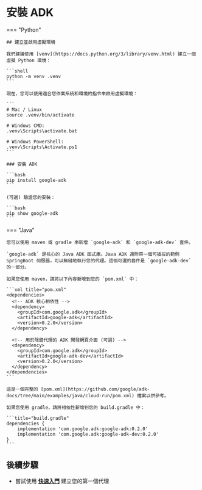 # 安裝 ADK

=== "Python"

    ## 建立並啟用虛擬環境
    
    我們建議使用 [venv](https://docs.python.org/3/library/venv.html) 建立一個虛擬 Python 環境：
    
    ```shell
    python -m venv .venv
    ```
    
    現在，您可以使用適合您作業系統和環境的指令來啟用虛擬環境：
    
    ```
    # Mac / Linux
    source .venv/bin/activate
    
    # Windows CMD:
    .venv\Scripts\activate.bat
    
    # Windows PowerShell:
    .venv\Scripts\Activate.ps1
    ```

    ### 安裝 ADK
    
    ```bash
    pip install google-adk
    ```
    
    (可選) 驗證您的安裝：
    
    ```bash
    pip show google-adk
    ```

=== "Java"

    您可以使用 maven 或 gradle 來新增 `google-adk` 和 `google-adk-dev` 套件。

    `google-adk` 是核心的 Java ADK 函式庫。Java ADK 還附帶一個可插拔的範例 SpringBoot 伺服器，可以無縫地執行您的代理。這個可選的套件是 `google-adk-dev` 的一部分。
    
    如果您使用 maven，請將以下內容新增到您的 `pom.xml` 中：

    ```xml title="pom.xml"
    <dependencies>
      <!-- ADK 核心相依性 -->
      <dependency>
        <groupId>com.google.adk</groupId>
        <artifactId>google-adk</artifactId>
        <version>0.2.0</version>
      </dependency>
      
      <!-- 用於除錯代理的 ADK 開發網頁介面 (可選) -->
      <dependency>
        <groupId>com.google.adk</groupId>
        <artifactId>google-adk-dev</artifactId>
        <version>0.2.0</version>
      </dependency>
    </dependencies>
    ```

    這是一個完整的 [pom.xml](https://github.com/google/adk-docs/tree/main/examples/java/cloud-run/pom.xml) 檔案以供參考。

    如果您使用 gradle，請將相依性新增到您的 build.gradle 中：

    ```title="build.gradle"
    dependencies {
        implementation 'com.google.adk:google-adk:0.2.0'
        implementation 'com.google.adk:google-adk-dev:0.2.0'
    }
    ```


## 後續步驟

* 嘗試使用 [**快速入門**](get-started-quickstart.md) 建立您的第一個代理
